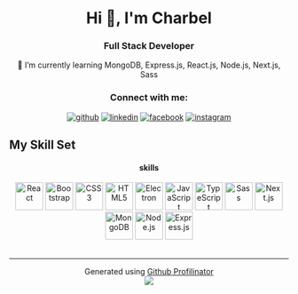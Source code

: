 <h1 align="center">Hi 👋, I'm Charbel</h1>
<h3 align="center">Full Stack Developer</h3>

<p align="center">🌱 I’m currently learning MongoDB, Express.js, React.js, Node.js, Next.js, Sass</p>

<h3 align="center">Connect with me:</h3>
<p align="center">
  <a href="https://github.com/charbel222" target="_blank"><img src="https://img.shields.io/badge/github-%2324292e.svg?&style=for-the-badge&logo=github&logoColor=white" alt="github"/></a>
  <a href="https://www.linkedin.com/in/charbel-el-herrera-859b24265/" target="_blank"><img src="https://img.shields.io/badge/linkedin-%231E77B5.svg?&style=for-the-badge&logo=linkedin&logoColor=white" alt="linkedin"/></a>
  <a href="https://www.facebook.com/charbel.elherrera/" target="_blank"><img src="https://img.shields.io/badge/facebook-%232E87FB.svg?&style=for-the-badge&logo=facebook&logoColor=white" alt="facebook"/></a>
  <a href="https://www.instagram.com/charbelelherrera/" target="_blank"><img src="https://img.shields.io/badge/instagram-%23000000.svg?&style=for-the-badge&logo=instagram&logoColor=white" alt="instagram"/></a>
</p>

## My Skill Set

<div align="center">
  <h4>skills</h4>
  <img src="https://profilinator.rishav.dev/skills-assets/react-original-wordmark.svg" alt="React" height="50"/>
  <img src="https://profilinator.rishav.dev/skills-assets/bootstrap-plain.svg" alt="Bootstrap" height="50"/>
  <img src="https://profilinator.rishav.dev/skills-assets/css3-original-wordmark.svg" alt="CSS3" height="50"/>
  <img src="https://profilinator.rishav.dev/skills-assets/html5-original-wordmark.svg" alt="HTML5" height="50"/>
  <img src="https://profilinator.rishav.dev/skills-assets/electron-original.svg" alt="Electron" height="50"/>
  <img src="https://profilinator.rishav.dev/skills-assets/javascript-original.svg" alt="JavaScript" height="50"/>
  <img src="https://profilinator.rishav.dev/skills-assets/typescript-original.svg" alt="TypeScript" height="50"/>
  <img src="https://profilinator.rishav.dev/skills-assets/sass-original.svg" alt="Sass" height="50"/>
  <img src="https://profilinator.rishav.dev/skills-assets/nextjs-original-wordmark.svg" alt="Next.js" height="50"/>
  <img src="https://profilinator.rishav.dev/skills-assets/mongodb-original-wordmark.svg" alt="MongoDB" height="50"/>
  <img src="https://profilinator.rishav.dev/skills-assets/nodejs-original-wordmark.svg" alt="Node.js" height="50"/>
  <img src="https://cdn.worldvectorlogo.com/logos/nextjs-2.svg" alt="Express.js" height="50"/>
</div>

<br/>

---

<div align="center">Generated using <a href="https://profilinator.rishav.dev/" target="_blank">Github Profilinator</a></div>

<div align="center">
  <a href="https://www.buymeacoffee.com/rishavanand" target="_blank" style="display: inline-block;">
    <img src="https://img.shields.io/badge/Donate-Buy%20Me%20A%20Coffee-orange.svg?style=flat-square&logo=buymeacoffee" align="center"/>
  </a>
</div>
